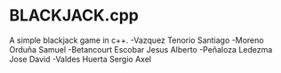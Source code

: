 # BLACKJACK.cpp
A simple blackjack game in c++.   -Vazquez Tenorio Santiago -Moreno Orduña Samuel -Betancourt Escobar Jesus Alberto -Peñaloza Ledezma Jose David -Valdes Huerta Sergio Axel
